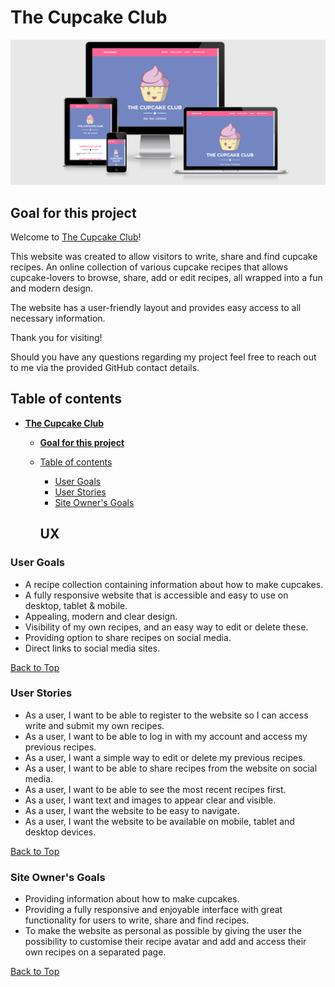 # **The Cupcake Club**

![Mock up](static/img/mockup.png)

## **Goal for this project**

Welcome to [The Cupcake Club](https://cupcake-club.herokuapp.com)!

This website was created to allow visitors to write, share and find cupcake recipes. An online collection of various cupcake recipes that allows cupcake-lovers to browse, share, add or edit recipes, all wrapped into a fun and modern design.

The website has a user-friendly layout and provides easy access to all necessary information.

Thank you for visiting!

Should you have any questions regarding my project feel free to reach out to me via the provided GitHub contact details.

## Table of contents 
- [**The Cupcake Club**](#the-cupcake-club)
  - [**Goal for this project**](#goal-for-this-project)
  - [Table of contents](#table-of-contents)
    - [User Goals](#user-goals)
    - [User Stories](#user-stories)
    - [Site Owner's Goals](#site-owners-goals)
    
    ## **UX**

### User Goals

* A recipe collection containing information about how to make cupcakes.
* A fully responsive website that is accessible and easy to use on desktop, tablet & mobile.
* Appealing, modern and clear design.
* Visibility of my own recipes, and an easy way to edit or delete these.
* Providing option to share recipes on social media.
* Direct links to social media sites.

[Back to Top](#table-of-contents)

### User Stories

* As a user, I want to be able to register to the website so I can access write and submit my own recipes.
* As a user, I want to be able to log in with my account and access my previous recipes.
* As a user, I want a simple way to edit or delete my previous recipes.
* As a user, I want to be able to share recipes from the website on social media.
* As a user, I want to be able to see the most recent recipes first.
* As a user, I want text and images to appear clear and visible.
* As a user, I want the website to be easy to navigate.
* As a user, I want the website to be available on mobile, tablet and desktop devices.

[Back to Top](#table-of-contents)

### Site Owner's Goals

* Providing information about how to make cupcakes. 
* Providing a fully responsive and enjoyable interface with great functionality for users to write, share and find recipes.
* To make the website as personal as possible by giving the user the possibility to customise their recipe avatar and add and access their own recipes on a separated page.

[Back to Top](#site-owners-goals)